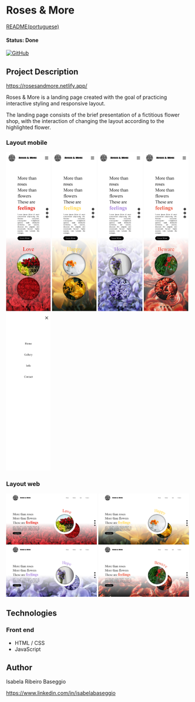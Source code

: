 # Roses & More

[README(portuguese)](https://github.com/IsabelaBaseggio/roses_and_more/blob/main/README.pt.md)

#### Status: Done

[![GitHub](https://img.shields.io/github/license/IsabelaBaseggio/roses_and_more)](https://github.com/IsabelaBaseggio/roses_and_more/blob/main/LICENSE)


## Project Description

https://rosesandmore.netlify.app/

Roses & More is a landing page created with the goal of practicing interactive styling and responsive layout.

The landing page consists of the brief presentation of a fictitious flower shop, with the interaction of changing the layout according to the highlighted flower.


### Layout mobile

<p float="left">
  <img src="https://github.com/IsabelaBaseggio/roses_and_more/blob/main/assets/roses_mobile.png" alt="roses mobile"      style="width:24%;"/>
  <img src="https://github.com/IsabelaBaseggio/roses_and_more/blob/main/assets/lily_mobile.png" alt="lily mobile"        style="width:24%;"/>
  <img src="https://github.com/IsabelaBaseggio/roses_and_more/blob/main/assets/iris_mobile.png" alt="iris mobile" style="width:24%;"/>
  <img src="https://github.com/IsabelaBaseggio/roses_and_more/blob/main/assets/begonia_mobile.png" alt="begonia mobile" style="width:24%;"/>
 <img src="https://github.com/IsabelaBaseggio/roses_and_more/blob/main/assets/close_mobile.png" alt="menu mobile" style="width:24%;"/>
 </p>

### Layout web

<p float="left">
  <img src="https://github.com/IsabelaBaseggio/roses_and_more/blob/main/assets/roses_web.png" alt="roses web" style="width:49%;"/>
  <img src="https://github.com/IsabelaBaseggio/roses_and_more/blob/main/assets/lily_web.png" alt="lily web" style="width:49%;"/>
  <img src="https://github.com/IsabelaBaseggio/roses_and_more/blob/main/assets/iris_web.png" alt="iris web" style="width:49%;"/>
  <img src="https://github.com/IsabelaBaseggio/roses_and_more/blob/main/assets/begonia_web.png" alt="begonia web" style="width:49%;"/>
 </p>


## Technologies

### Front end
- HTML / CSS
- JavaScript


## Author

Isabela Ribeiro Baseggio

https://www.linkedin.com/in/isabelabaseggio
